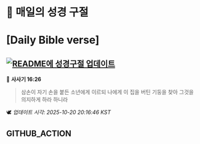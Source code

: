 # 🙏 매일의 성경 구절
# [Daily Bible verse]
## [![README에 성경구절 업데이트](https://github.com/DONGSUKA/first_test/actions/workflows/update-readme-bible.yml/badge.svg)](https://github.com/DONGSUKA/first_test/actions/workflows/update-readme-bible.yml)
<!-- START_BIBLE_VERSE -->
📖 **사사기 16:26**
> 삼손이 자기 손을 붙든 소년에게 이르되 나에게 이 집을 버틴 기둥을 찾아 그것을 의지하게 하라 하니라

🕊️ _업데이트 시각: 2025-10-20 20:16:46 KST_
  <!-- END_BIBLE_VERSE -->
## GITHUB_ACTION
